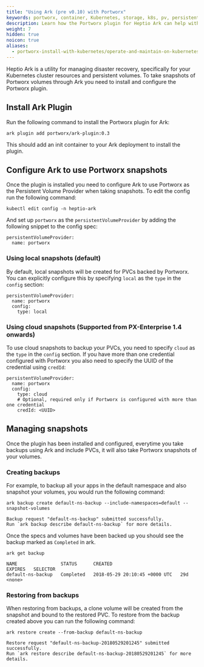 ```yaml
---
title: "Using Ark (pre v0.10) with Portworx"
keywords: portworx, container, Kubernetes, storage, k8s, pv, persistent disk, snapshot
description: Learn how the Portworx plugin for Heptio Ark can help with disaster recovery in your Kubernetes clusters
weight: 7
hidden: true
noicon: true
aliases:
  - portworx-install-with-kubernetes/operate-and-maintain-on-kubernetes/disaster-recovery/ark-pre-0.10
---
```


Heptio Ark is a utility for managing disaster recovery, specifically for your
Kubernetes cluster resources and persistent volumes. To take snapshots of
Portworx volumes through Ark you need to install and configure the Portworx
plugin.

## Install Ark Plugin

Run the following command to install the Portworx plugin for Ark:
```text
ark plugin add portworx/ark-plugin:0.3
```

This should add an init container to your Ark deployment to install the
plugin.

## Configure Ark to use Portworx snapshots

Once the plugin is installed you need to configure Ark to use Portworx as the
Persistent Volume Provider when taking snapshots. To edit the config run the
following command:

```text
kubectl edit config -n heptio-ark
```

And set up `portworx` as the `persistentVolumeProvider` by adding the following
snippet to the config spec:
```text
persistentVolumeProvider:
  name: portworx
```

### Using local snapshots (default)
By default, local snapshots will be created for PVCs backed by Portworx. You can explicitly configure this by specifying
`local` as the `type` in the `config` section:
```text
persistentVolumeProvider:
  name: portworx
  config:
    type: local
```

### Using cloud snapshots (Supported from PX-Enterprise 1.4 onwards)

To use cloud snapshots to backup your PVCs, you need to specify `cloud` as the `type` in the `config` section. If you have
more than one credential configured with Portworx you also need to specify the UUID of the credential using `credId`:
```text
persistentVolumeProvider:
  name: portworx
  config:
    type: cloud
    # Optional, required only if Portworx is configured with more than one credential
    credId: <UUID>
```

## Managing snapshots

Once the plugin has been installed and configured, everytime you take backups
using Ark and include PVCs, it will also take Portworx snapshots of your volumes.

### Creating backups

For example, to backup all your apps in the default namespace and also snapshot
your volumes, you would run the following command:

```text
ark backup create default-ns-backup --include-namespaces=default --snapshot-volumes
```

```output
Backup request "default-ns-backup" submitted successfully.
Run `ark backup describe default-ns-backup` for more details.
```

Once the specs and volumes have been backed up you should see the backup marked
as `Completed` in ark.

```text
ark get backup
```

```output
NAME                STATUS      CREATED                         EXPIRES   SELECTOR
default-ns-backup   Completed   2018-05-29 20:10:45 +0000 UTC   29d       <none>
```

### Restoring from backups

When restoring from backups, a clone volume will be created from the snapshot and
bound to the restored PVC. To restore from the backup created above you can run
the following command:

```text
ark restore create --from-backup default-ns-backup
```

```output
Restore request "default-ns-backup-20180529201245" submitted successfully.
Run `ark restore describe default-ns-backup-20180529201245` for more details.
```
